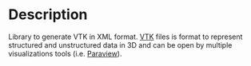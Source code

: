 # Description

Library to generate VTK in XML format. [VTK](www.vtk.org/VTK/img/file-formats.pdf) files is format to represent structured and unstructured data in 3D and can be open by multiple visualizations tools (i.e. [Paraview](www.paraview.org)).

